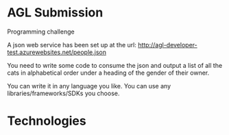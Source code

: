 # AGL Submission
 
 Programming challenge

A json web service has been set up at the url: http://agl-developer-test.azurewebsites.net/people.json

You need to write some code to consume the json and output a list of all the cats in alphabetical order under a heading of the gender of their owner.

You can write it in any language you like. You can use any libraries/frameworks/SDKs you choose.
# Technologies

